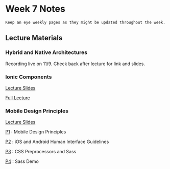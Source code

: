 Week 7 Notes
============================

```{note}
Keep an eye weekly pages as they might be updated throughout the week.
```

## Lecture Materials

### Hybrid and Native Architectures

Recording live on 11/9. Check back after lecture for link and slides.

### Ionic Components

<a href="../resources/ionic_components.pdf">Lecture Slides</a>

[Full Lecture](https://uci.yuja.com/V/Video?v=2314208&node=8341909&a=1026105599&autoplay=1)

### Mobile Design Principles

<a href="../resources/mobile_sass.pdf">Lecture Slides</a>

[P1](https://uci.yuja.com/V/Video?v=2261363&node=8223287&a=459181389&autoplay=1)
: Mobile Design Principles

[P2](https://uci.yuja.com/V/Video?v=2261370&node=8223297&a=2044660190&autoplay=1)
: iOS and Android Human Interface Guidelines

[P3](https://uci.yuja.com/V/Video?v=2261412&node=8223356&a=1426344076&autoplay=1)
: CSS Preprocessors and Sass

[P4](https://uci.yuja.com/V/Video?v=2261430&node=8223378&a=644984161&autoplay=1)
: Sass Demo


